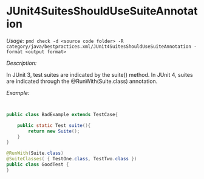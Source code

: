 
# JUnit4SuitesShouldUseSuiteAnnotation

*Usage:*
`pmd check -d <source code folder> -R category/java/bestpractices.xml/JUnit4SuitesShouldUseSuiteAnnotation -format <output format>`

*Description:*

In JUnit 3, test suites are indicated by the suite() method. In JUnit 4, suites are indicated
through the @RunWith(Suite.class) annotation.

*Example:*

```java


public class BadExample extends TestCase{

    public static Test suite(){
        return new Suite();
    }
}

@RunWith(Suite.class)
@SuiteClasses( { TestOne.class, TestTwo.class })
public class GoodTest {
}

        
```
